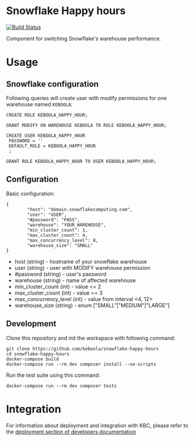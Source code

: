 # Snowflake Happy hours

[![Build Status](https://travis-ci.com/keboola/snowflake-happy-hours.svg?branch=master)](https://travis-ci.com/keboola/my-component)

Component for switching Snowflake's warehouse performance.

# Usage


## Snowflake configuration

Following queries will create user with modify permissions for one warehouse named `KEBOOLA`:
```
CREATE ROLE KEBOOLA_HAPPY_HOUR;

GRANT MODIFY ON WAREHOUSE KEBOOLA TO ROLE KEBOOLA_HAPPY_HOUR;

CREATE USER KEBOOLA_HAPPY_HOUR
 PASSWORD = ''
 DEFAULT_ROLE = KEBOOLA_HAPPY_HOUR
 ;
 
GRANT ROLE KEBOOLA_HAPPY_HOUR TO USER KEBOOLA_HAPPY_HOUR;
```

## Configuration
Basic configuration:
```
{
        "host": "domain.snowflakecomputing.com",
        "user": "USER",
        "#password": "PASS",
        "warehouse": "YOUR_WAREHOUSE",
        "min_cluster_count": 1,
        "max_cluster_count": 4,
        "max_concurrency_level": 8,
        "warehouse_size": "SMALL"
}
```
 - host (string) - hostname of your snowflake warehouse
 - user (string) - user with MODIFY warehouse permission
 - \#password (string) - user's password
 - warehouse (string) - name of affected warehouse
 - min_cluster_count (int) - value <= 2
 - max_cluster_count (int) - value >= 3
 - max_concurrency_level (int) - value from interval <4, 12>
 - warehouse_size (string) - enum ["SMALL"|"MEDIUM"|"LARGE"]


## Development
 
Clone this repository and init the workspace with following command:

```
git clone https://github.com/keboola/snowflake-happy-hours
cd snowflake-happy-hours
docker-compose build
docker-compose run --rm dev composer install --no-scripts
```

Run the test suite using this command:

```
docker-compose run --rm dev composer tests
```
 
# Integration

For information about deployment and integration with KBC, please refer to the [deployment section of developers documentation](https://developers.keboola.com/extend/component/deployment/) 
